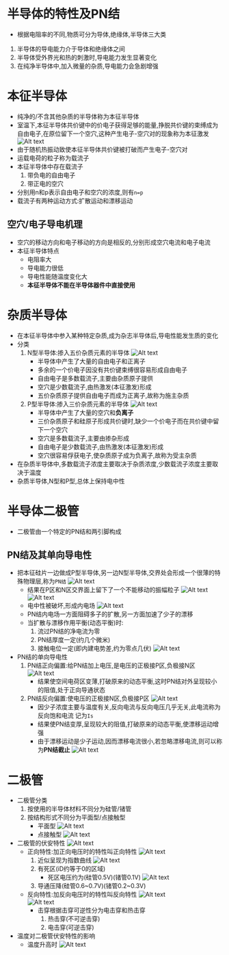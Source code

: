 # 半导体的特性及PN结
* 根据电阻率的不同,物质可分为导体,绝缘体,半导体三大类
1. 半导体的导电能力介于导体和绝缘体之间
2. 半导体受外界光和热的刺激时,导电能力发生显著变化
3. 在纯净半导体中,加入微量的杂质,导电能力会急剧增强
# 本征半导体
* 纯净的/不含其他杂质的半导体称为本征半导体
* 室温下,本征半导体共价键中的价电子获得足够的能量,挣脱共价键的束缚成为自由电子,在原位留下一个空穴,这种产生电子-空穴对的现象称为本征激发
    ![Alt text](image-101.png)    
* 由于随机热振动致使本征半导体共价键被打破而产生电子-空穴对
* 运载电荷的粒子称为载流子
* 本征半导体中存在载流子
    1. 带负电的自由电子
    2. 带正电的空穴
* 分别用n和p表示自由电子和空穴的浓度,则有`n=p`
* 载流子有两种运动方式:扩散运动和漂移运动
## 空穴/电子导电机理
* 空穴的移动方向和电子移动的方向是相反的,分别形成空穴电流和电子电流
* 本征半导体特点
    * 电阻率大
    * 导电能力很低
    * 导电性能随温度变化大
    * **本征半导体不能在半导体器件中直接使用**
# 杂质半导体
* 在本征半导体中参入某种特定杂质,成为杂志半导体后,导电性能发生质的变化
* 分类
    1. N型半导体:掺入五价杂质元素的半导体
        ![Alt text](image-102.png)    
        * 半导体中产生了大量的自由电子和正离子
        * 多余的一个价电子因没有共价键束缚很容易形成自由电子
        * 自由电子是多数载流子,主要由杂质原子提供
        * 空穴是少数载流子,由热激发(本征激发)形成
        * 五价杂质原子提供自由电子而成为正离子,故称为施主杂质
    2. P型半导体:掺入三价杂质元素的半导体
        ![Alt text](image-103.png)    
        * 半导体中产生了大量的空穴和**负离子**
        * 三价杂质原子和硅原子形成共价键时,缺少一个价电子而在共价键中留下一个空穴
        * 空穴是多数载流子,主要由掺杂形成
        * 自由电子是少数载流子,由热激发(本征激发)形成
        * 空穴很容易俘获电子,使杂质原子成为负离子,故称为受主杂质
* 在杂质半导体中,多数载流子浓度主要取决于杂质浓度,少数载流子浓度主要取决于温度
* 杂质半导体,N型和P型,总体上保持电中性

# 半导体二极管
* 二极管由一个特定的PN结和两引脚构成
## PN结及其单向导电性
* 把本征硅片一边做成P型半导体,另一边N型半导体,交界处会形成一个很薄的特殊物理层,称为`PN结`
    ![Alt text](image-104.png)    
    * 结果在P区和N区交界面上留下了一个不能移动的振幅粒子
    ![Alt text](image-105.png)    
    ![Alt text](image-106.png)    
    * 电中性被破坏,形成内电场
    ![Alt text](image-107.png)    
    * PN结内电场一方面阻碍多子的扩散,另一方面加速了少子的漂移
    * 当扩散与漂移作用平衡(动态平衡)时:
        1. 流过PN结的净电流为零
        2. PN结厚度一定(约几个微米)
        3. 接触电位一定(即内建电势差,约为零点几伏)
        ![Alt text](image-108.png)    
* PN结的单向导电性
    1. PN结正向偏置:给PN结加上电压,是电压的正极接P区,负极接N区
        ![Alt text](image-109.png)
        * 结果使空间电荷区变薄,打破原来的动态平衡,这时PN结对外呈现较小的阻值,处于正向导通状态    
    2. PN结反向偏置:使电压的正极接N区,负极接P区
        ![Alt text](image-110.png)    
        * 因少子浓度主要与温度有关,反向电流与反向电压几乎无关,此电流称为反向饱和电流 记为`Is`
        * 结果使PN结变厚,呈现较大的阻值,打破原来的动态平衡,使漂移运动增强
        * 由于漂移运动是少子运动,因而漂移电流很小,若忽略漂移电流,则可以称为**PN结截止**
        ![Alt text](image-111.png)    
# 二极管
* 二极管分类
    1. 按使用的半导体材料不同分为硅管/锗管
    2. 按结构形式不同分为平面型/点接触型
        * 平面型
            ![Alt text](image-112.png)
        * 点接触型
            ![Alt text](image-113.png)    
* 二极管的伏安特性
    ![Alt text](image-114.png)    
    * 正向特性:加正向电压时的特性叫正向特性
        ![Alt text](image-115.png)
        1. 近似呈现为指数曲线
            ![Alt text](image-116.png)    
        2. 有死区(iD约等于0的区域)
            * 死区电压约为(硅管0.5V)(锗管0.1V)
            ![Alt text](image-117.png)    
        3. 导通压降(硅管0.6~0.7V)(锗管0.2~0.3V)
    * 反向特性:加反向电压时的特性叫反向特性
        ![Alt text](image-118.png)    
        ![Alt text](image-119.png)    
        * 击穿根据击穿可逆性分为电击穿和热击穿
            1. 热击穿(不可逆击穿)
            2. 电击穿(可逆击穿)
* 温度对二极管伏安特性的影响
    * 温度升高时
        ![Alt text](image-120.png)    
